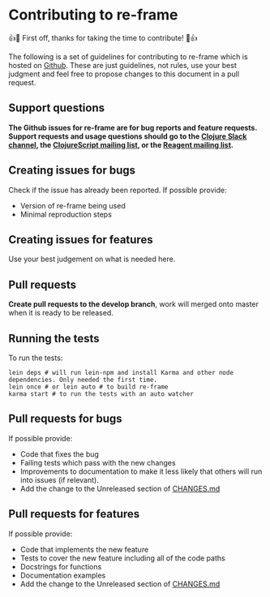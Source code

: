 # Contributing to re-frame

:+1::tada: First off, thanks for taking the time to contribute! :tada::+1:

The following is a set of guidelines for contributing to re-frame which is hosted on [Github](https://github.com/Day8/re-frame).
These are just guidelines, not rules, use your best judgment and feel free to propose changes to this document in a pull request.

## Support questions

**The Github issues for re-frame are for bug reports and feature requests. Support requests and usage questions should go to the [Clojure Slack channel](http://clojurians.net), the [ClojureScript mailing list](https://groups.google.com/forum/#!forum/clojurescript), or the [Reagent mailing list](https://groups.google.com/forum/#!forum/reagent-project).**

## Creating issues for bugs

Check if the issue has already been reported. If possible provide:

* Version of re-frame being used
* Minimal reproduction steps

## Creating issues for features

Use your best judgement on what is needed here.

## Pull requests

**Create pull requests to the develop branch**, work will merged onto master when it is ready to be released.

## Running the tests

To run the tests:

```
lein deps # will run lein-npm and install Karma and other node dependencies. Only needed the first time.
lein once # or lein auto # to build re-frame
karma start # to run the tests with an auto watcher
```

## Pull requests for bugs

If possible provide:

* Code that fixes the bug
* Failing tests which pass with the new changes
* Improvements to documentation to make it less likely that others will run into issues (if relevant).
* Add the change to the Unreleased section of [CHANGES.md](CHANGES.md)

## Pull requests for features

If possible provide:

* Code that implements the new feature
* Tests to cover the new feature including all of the code paths
* Docstrings for functions
* Documentation examples
* Add the change to the Unreleased section of [CHANGES.md](CHANGES.md)
